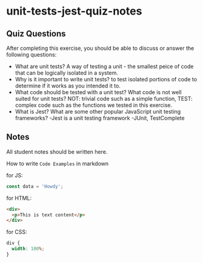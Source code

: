 # unit-tests-jest-quiz-notes

## Quiz Questions

After completing this exercise, you should be able to discuss or answer the following questions:

- What are unit tests?
  A way of testing a unit - the smallest peice of code that can be logically isolated in a system.
- Why is it important to write unit tests?
  to test isolated portions of code to determine if it works as you intended it to.
- What code should be tested with a unit test? What code is not well suited for unit tests?
  NOT: trivial code such as a simple function,
  TEST: complex code such as the functions we tested in this exercise.
- What is Jest? What are some other popular JavaScript unit testing frameworks?
  -Jest is a unit testing framework
  -JUnit, TestComplete

## Notes

All student notes should be written here.

How to write `Code Examples` in markdown

for JS:

```js
const data = 'Howdy';
```

for HTML:

```html
<div>
  <p>This is text content</p>
</div>
```

for CSS:

```css
div {
  width: 100%;
}
```
